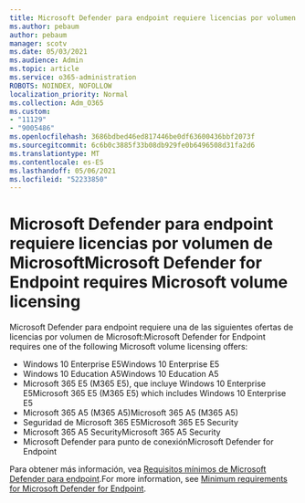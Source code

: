 ```yaml
---
title: Microsoft Defender para endpoint requiere licencias por volumen de Microsoft
ms.author: pebaum
author: pebaum
manager: scotv
ms.date: 05/03/2021
ms.audience: Admin
ms.topic: article
ms.service: o365-administration
ROBOTS: NOINDEX, NOFOLLOW
localization_priority: Normal
ms.collection: Adm_O365
ms.custom:
- "11129"
- "9005486"
ms.openlocfilehash: 3686bdbed46ed817446be0df63600436bbf2073f
ms.sourcegitcommit: 6c6b0c3885f33b08db929fe0b6496508d31fa2d6
ms.translationtype: MT
ms.contentlocale: es-ES
ms.lasthandoff: 05/06/2021
ms.locfileid: "52233850"
---
```

# <a name="microsoft-defender-for-endpoint-requires-microsoft-volume-licensing"></a><span data-ttu-id="1c986-102">Microsoft Defender para endpoint requiere licencias por volumen de Microsoft</span><span class="sxs-lookup"><span data-stu-id="1c986-102">Microsoft Defender for Endpoint requires Microsoft volume licensing</span></span>

<span data-ttu-id="1c986-103">Microsoft Defender para endpoint requiere una de las siguientes ofertas de licencias por volumen de Microsoft:</span><span class="sxs-lookup"><span data-stu-id="1c986-103">Microsoft Defender for Endpoint requires one of the following Microsoft volume licensing offers:</span></span>

- <span data-ttu-id="1c986-104">Windows 10 Enterprise E5</span><span class="sxs-lookup"><span data-stu-id="1c986-104">Windows 10 Enterprise E5</span></span>
- <span data-ttu-id="1c986-105">Windows 10 Education A5</span><span class="sxs-lookup"><span data-stu-id="1c986-105">Windows 10 Education A5</span></span>
- <span data-ttu-id="1c986-106">Microsoft 365 E5 (M365 E5), que incluye Windows 10 Enterprise E5</span><span class="sxs-lookup"><span data-stu-id="1c986-106">Microsoft 365 E5 (M365 E5) which includes Windows 10 Enterprise E5</span></span>
- <span data-ttu-id="1c986-107">Microsoft 365 A5 (M365 A5)</span><span class="sxs-lookup"><span data-stu-id="1c986-107">Microsoft 365 A5 (M365 A5)</span></span>
- <span data-ttu-id="1c986-108">Seguridad de Microsoft 365 E5</span><span class="sxs-lookup"><span data-stu-id="1c986-108">Microsoft 365 E5 Security</span></span>
- <span data-ttu-id="1c986-109">Microsoft 365 A5 Security</span><span class="sxs-lookup"><span data-stu-id="1c986-109">Microsoft 365 A5 Security</span></span>
- <span data-ttu-id="1c986-110">Microsoft Defender para punto de conexión</span><span class="sxs-lookup"><span data-stu-id="1c986-110">Microsoft Defender for Endpoint</span></span>

<span data-ttu-id="1c986-111">Para obtener más información, vea [Requisitos mínimos de Microsoft Defender para endpoint](https://docs.microsoft.com/microsoft-365/security/defender-endpoint/minimum-requirements).</span><span class="sxs-lookup"><span data-stu-id="1c986-111">For more information, see [Minimum requirements for Microsoft Defender for Endpoint](https://docs.microsoft.com/microsoft-365/security/defender-endpoint/minimum-requirements).</span></span>
